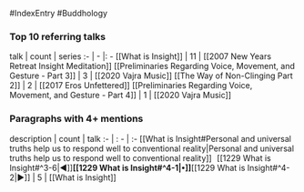 #IndexEntry #Buddhology

### Top 10 referring talks
talk | count | series
:- | - |: -
[[What is Insight]] | 11 | [[2007 New Years Retreat Insight Meditation]]
[[Preliminaries Regarding Voice, Movement, and Gesture - Part 3]] | 3 | [[2020 Vajra Music]]
[[The Way of Non-Clinging Part 2]] | 2 | [[2017 Eros Unfettered]]
[[Preliminaries Regarding Voice, Movement, and Gesture - Part 4]] | 1 | [[2020 Vajra Music]]

### Paragraphs with 4+ mentions
description | count | talk
:- | : - | :-
[[What is Insight#Personal and universal truths help us to respond well to conventional reality\|Personal and universal truths help us to respond well to conventional reality]] &nbsp;&nbsp;[[1229 What is Insight#^3-6\|◀]]**[[1229 What is Insight#^4-1\|•]]**[[1229 What is Insight#^4-2\|▶]] | 5 | [[What is Insight]]

